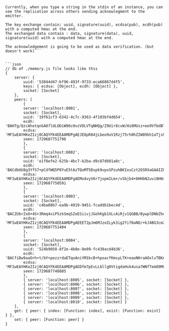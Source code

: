 ```When you start multiple instances of this project    npm run dev    you can see each server making an "handshake" (exchange of uuid, ecdsa(pub) and ecdh(pub)).

Currently, when you type a string in the stdin of an instance, you can see the replication across others sending acknowlegment to the emitter.

The key exchange contain: uuid, signature(uuid), ecdsa(pub), ecdh(pub) with a computed hmac at the end.
The exchanged data contain : data, signature(data), uuid, signature(uuid) with a computed hmac at the end.

The acknowledgement is going to be used as data verification. (but doesn't work)```


```json
// db of ./memory.js file looks like this
{
    server: {
        uuid: '53844d47-bf96-493f-9733-eca66867d4f5',
        keys: { ecdsa: [Object], ecdh: [Object] },
        socket: [Socket]
    },
    peers: [
        {
        server: 'localhost:8001',
        socket: [Socket],
        uuid: '19f61cf3-6342-4c7c-9363-4f103bf4d654',
        ecdh: 'BAHTg/QzcAhotqnGA07ldLODiW96c0vzVDLVTqNHQg/Z9Uir8cvW/Hi6MUsz+ee9VfbdBlwc5Lu91XMxmuv64nhTbwAKqSLoPCabR8Pn4mT7XuyKvquTFOTf/9GdVVJnJZMlihXVCdtPqxTWnsGmtPlGHG3q/xRtEP47RE+kEYJlXUIu5Q==',
        ecdsa: 'MFIwEAYHKoZIzj0CAQYFK4EEAAMDPgAEJE8pR84jLbeo9uV1Rzj75rh0hZIW89kh1aTjshn2Ej1EnSTYkNcJB0k4DPmTRhw9ovwB5sS8Wf4Ujgam',
        seen: 1729687751796
        },
        {
        server: 'localhost:8002',
        socket: [Socket],
        uuid: 'e1f8efe2-625b-4bc7-b2ba-d9c87d601a8c',
        ecdh: 'BACdbUU8g3YfS7+pCdfWQ5P8YuE5tAzTQoMT5Dspk9vpxSPzuhBKIxuCzt2OSRXaGAAIZ8yiHGY04jwGj1LFtiOl6wCKULRTcGHMV9g6q69RcYYAPfV5mtdsLxFQ1nnORXuh233sVwNgEMeD0ZiQ3iK0ZV+JK9ZRIEaelO8rTnizBmUZQQ==',
        ecdsa: 'MFIwEAYHKoZIzj0CAQYFK4EEAAMDPgAEMo4vyV6r7jopmILm+/vSbjb4+6HHbN2uvi0H6mfuF6pAWPWRDJeE96QssuP454tzKVWh1pzOp3HOveDv',
        seen: 1729687750591
        },
        {
        server: 'localhost:8003',
        socket: [Socket],
        uuid: 'c4ba08b7-ea9b-4919-9451-fcaddb1bec4d',
        ecdh: 'BACZUbrZxO+4S+3Rmq4xiP5zkSmqSZoESiivjJGohKgb1XLcAiRjv1QGBB/BywplDNbZheltzMjO6vTRggls9NdCdQDg7bh4666EI0zhsWyEC3pUv/kzIzSOPee1FdKzMQng7YH7YqZgciWGgz10iYcSh5trclR+vW0pjSvIUD0vwRfEFQ==',
        ecdsa: 'MFIwEAYHKoZIzj0CAQYFK4EEAAMDPgAEEET2pJm6MJzoILyk3ig2fif0aNO/+kJ4BG3cm2DNb7TcLuN5oO/fIUgY5K/nt4XhFZy972ld/1qJ/3GK',
        seen: 1729687751404
        },
        {
        server: 'localhost:8004',
        socket: [Socket],
        uuid: '524b9058-8f2e-4b8e-8e09-fc438acd4b36',
        ecdh: 'BACfiDw9aaOrh+t/bY+pezzrdaETqoAniYM1kcB+hpoacfKmsyLTK+eaoNHraAOxlvTBKAdsxHRSq07t4XSqQe2uwQDJr5peNJTH65mm8uq600RoAT2kga3task6fxDzCTAYnliVs6rtfVRQtKkPyrLwu6ngYvBumQcR63YKGB+CNGCBow==',
        ecdsa: 'MFIwEAYHKoZIzj0CAQYFK4EEAAMDPgAEDfm7pEvLLbllg0VtigdaHsk4usa7WNfTemO9MLu3IBa/NbARbu/UtqCqW5/xVJzWdYzxPF5O8yHS5zrF',
        seen: 1729687748885
        },
        { server: 'localhost:8005', socket: [Socket] },
        { server: 'localhost:8006', socket: [Socket] },
        { server: 'localhost:8007', socket: [Socket] },
        { server: 'localhost:8008', socket: [Socket] },
        { server: 'localhost:8009', socket: [Socket] },
        { server: 'localhost:8010', socket: [Socket] }
    ],
    get: { peer: { index: [Function: index], exist: [Function: exist] } },
    set: { peer: [Function: peer] }
}
```